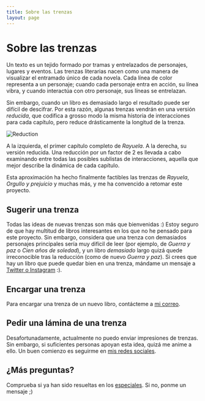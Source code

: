 ```yaml
---
title: Sobre las trenzas
layout: page
---
```

# Sobre las trenzas

Un texto es un tejido formado por tramas y entrelazados de personajes, lugares y eventos. Las trenzas literarias nacen como una manera de visualizar el entramado único de cada novela. Cada línea de color representa a un personaje; cuando cada personaje entra en acción, su línea vibra, y cuando interactúa con otro personaje, sus líneas se entrelazan.

Sin embargo, cuando un libro es demasiado largo el resultado puede ser difícil de descifrar. Por esta razón, algunas trenzas vendrán en una versión *reducida*, que codifica a grosso modo la misma historia de interacciones para cada capítulo, pero reduce drásticamente la longitud de la trenza. 


![Reduction](../assets/images/about_reduced.png)
<figcaption class="caption"> A la izquierda, el primer capítulo completo de <i>Rayuela</i>. A la derecha, su versión reducida. Una reducción por un factor de 2 es llevada a cabo examinando entre todas las posibles sublistas de interacciones, aquella que mejor describe la dinámica de cada capítulo. </figcaption>

Esta aproximación ha hecho finalmente factibles las trenzas de *Rayuela*, *Orgullo y prejuicio* y muchas más, y me ha convencido a retomar este proyecto. 

## Sugerir una trenza

Todas las ideas de nuevas trenzas son más que bienvenidas :) Estoy seguro de que hay multitud de libros interesantes en los que no he pensado para este proyecto. Sin embargo, considera que una trenza con demasiados personajes principales sería muy difícil de leer (por ejemplo, de *Guerra y paz* o *Cien años de soledad*), y un libro *demasiado* largo quizá quede irreconocible tras la reducción (como de nuevo *Guerra y paz*). Si crees que hay un libro que puede quedar bien en una trenza, mándame un mensaje a <a href="../">Twitter o Instagram</a> :).


## Encargar una trenza

Para encargar una trenza de un nuevo libro, contácteme a <a href="mailto:bookbraids@gmail.com">mi correo</a>.

## Pedir una lámina de una trenza

Desafortunadamente, actualmente no puedo enviar impresiones de trenzas. Sin embargo, si suficientes personas apoyan esta idea, quizá me anime a ello. Un buen comienzo es seguirme en <a href="../">mis redes sociales</a>.

## ¿Más preguntas?

Comprueba si ya han sido resueltas en los <a href="../tags/#specials">especiales</a>. Si no, ponme un mensaje ;)


